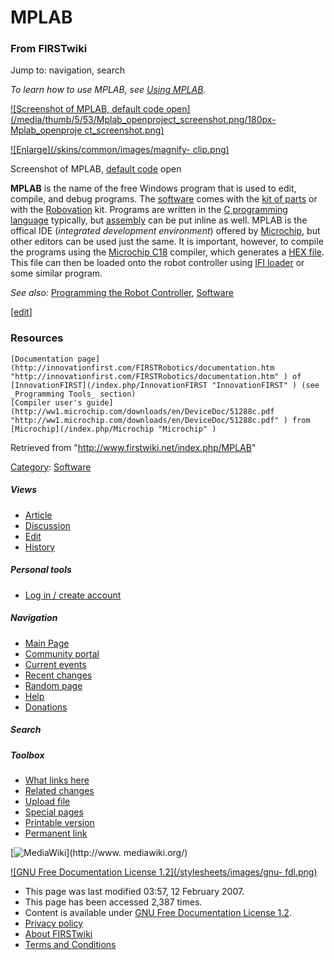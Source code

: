 # MPLAB

### From FIRSTwiki

Jump to: navigation, search

_To learn how to use MPLAB, see [Using MPLAB](/index.php/Using_MPLAB "Using
MPLAB" )._

[![Screenshot of MPLAB, default code
open](/media/thumb/5/53/Mplab_openproject_screenshot.png/180px-Mplab_openproje
ct_screenshot.png)](/index.php/Image:Mplab_openproject_screenshot.png
"Screenshot of MPLAB, default code open" )

[![Enlarge](/skins/common/images/magnify-
clip.png)](/index.php/Image:Mplab_openproject_screenshot.png "Enlarge" )

Screenshot of MPLAB, [default code](/index.php/Default_code "Default code" )
open

**MPLAB** is the name of the free Windows program that is used to edit, compile, and debug programs. The [software](/index.php/Software "Software" ) comes with the [kit of parts](/index.php/Kit_of_parts "Kit of parts" ) or with the [Robovation](/index.php/Robovation "Robovation" ) kit. Programs are written in the [C programming language](/index.php/PIC_C "PIC C" ) typically, but [assembly](/index.php/Assembly "Assembly" ) can be put inline as well. MPLAB is the offical IDE (_integrated development environment_) offered by [Microchip](/index.php/Microchip "Microchip" ), but other editors can be used just the same. It is important, however, to compile the programs using the [Microchip C18](/index.php/MCC18 "MCC18" ) compiler, which generates a [HEX file](/index.php?title=HEX_files&action=edit "HEX files" ). This file can then be loaded onto the robot controller using [IFI loader](/index.php/IFI_loader "IFI loader" ) or some similar program. 

_See also:_ [Programming the Robot
Controller](/index.php/Programming_the_Robot_Controller "Programming the Robot
Controller" ), [Software](/index.php/Software "Software" )

[[edit](/index.php?title=MPLAB&action=edit&section=1 "Edit section: Resources"
)]

### Resources

    [Documentation page](http://innovationfirst.com/FIRSTRobotics/documentation.htm "http://innovationfirst.com/FIRSTRobotics/documentation.htm" ) of [InnovationFIRST](/index.php/InnovationFIRST "InnovationFIRST" ) (see _Programming Tools_ section) 
    [Compiler user's guide](http://ww1.microchip.com/downloads/en/DeviceDoc/51288c.pdf "http://ww1.microchip.com/downloads/en/DeviceDoc/51288c.pdf" ) from [Microchip](/index.php/Microchip "Microchip" )

Retrieved from "<http://www.firstwiki.net/index.php/MPLAB>"

[Category](/index.php?title=Special:Categories&article=MPLAB
"Special:Categories" ): [Software](/index.php/Category:Software
"Category:Software" )

##### Views

  * [Article](/index.php/MPLAB)
  * [Discussion](/index.php/Talk:MPLAB)
  * [Edit](/index.php?title=MPLAB&action=edit)
  * [History](/index.php?title=MPLAB&action=history)

##### Personal tools

  * [Log in / create account](/index.php?title=Special:Userlogin&returnto=MPLAB)

[](/index.php/Main_Page "Main Page" )

##### Navigation

  * [Main Page](/index.php/Main_Page)
  * [Community portal](/index.php/FIRSTwiki:Community_portal)
  * [Current events](/index.php/Current_events)
  * [Recent changes](/index.php/Special:Recentchanges)
  * [Random page](/index.php/Special:Random)
  * [Help](/index.php/Help:Contents)
  * [Donations](/index.php/FIRSTwiki:Site_support)

##### Search



##### Toolbox

  * [What links here](/index.php/Special:Whatlinkshere/MPLAB)
  * [Related changes](/index.php/Special:Recentchangeslinked/MPLAB)
  * [Upload file](/index.php/Special:Upload)
  * [Special pages](/index.php/Special:Specialpages)
  * [Printable version](/index.php?title=MPLAB&printable=yes)
  * [Permanent link](/index.php?title=MPLAB&oldid=54947)

[![MediaWiki](/skins/common/images/poweredby_mediawiki_88x31.png)](http://www.
mediawiki.org/)

[![GNU Free Documentation License 1.2](/stylesheets/images/gnu-
fdl.png)](http://www.gnu.org/copyleft/fdl.html)

  * This page was last modified 03:57, 12 February 2007.
  * This page has been accessed 2,387 times.
  * Content is available under [GNU Free Documentation License 1.2](http://www.gnu.org/copyleft/fdl.html "http://www.gnu.org/copyleft/fdl.html" ).
  * [Privacy policy](/index.php/FIRSTwiki:Privacy_policy "FIRSTwiki:Privacy policy" )
  * [About FIRSTwiki](/index.php/FIRSTwiki:About "FIRSTwiki:About" )
  * [Terms and Conditions](/index.php/FIRSTwiki:Terms_and_conditions "FIRSTwiki:Terms and conditions" )

